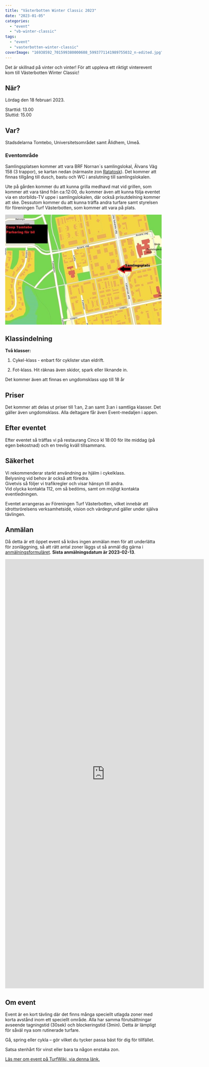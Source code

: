```yaml
---
title: "Västerbotten Winter Classic 2023"
date: "2023-01-05"
categories: 
  - "event"
  - "vb-winter-classic"
tags: 
  - "event"
  - "vasterbotten-winter-classic"
coverImage: "16938592_701599380000608_5993771141989755032_n-edited.jpg"
---
```


Det är skillnad på vinter och vinter! För att uppleva ett riktigt vinterevent kom till Västerbotten Winter Classic!

## När?

Lördag den 18 februari 2023.

Starttid: 13.00  
Sluttid: 15.00

## Var?

Stadsdelarna Tomtebo, Universitetsområdet samt Ålidhem, Umeå.

### Eventområde

Samlingsplatsen kommer att vara BRF Nornan´s samlingslokal, Älvans Väg 158 (3 trappor), se kartan nedan (närmaste zon [Ratatosk](https://turfgame.com/map/Ratatosk)). Det kommer att finnas tillgång till dusch, bastu och WC i anslutning till samlingslokalen.

Ute på gården kommer du att kunna grilla medhavd mat vid grillen, som kommer att vara tänd från ca:12:00, du kommer även att kunna följa eventet via en storbilds-TV uppe i samlingslokalen, där också prisutdelning kommer att ske. Dessutom kommer du att kunna träffa andra turfare samt styrelsen för föreningen Turf Västerbotten, som kommer att vara på plats.

![](images/VWC2023-map.jpg)

## Klassindelning

**Två klasser:**

1. Cykel-klass - enbart för cyklister utan eldrift.

3. Fot-klass. Hit räknas även skidor, spark eller liknande in.

Det kommer även att finnas en ungdomsklass upp till 18 år

## Priser

Det kommer att delas ut priser till 1:an, 2:an samt 3:an i samtliga klasser. Det gäller även ungdomsklass. Alla deltagare får även Event-medaljen i appen.

## Efter eventet

Efter eventet så träffas vi på restaurang Cinco kl 18:00 för lite middag (på egen bekostnad) och en trevlig kväll tillsammans.

## Säkerhet

Vi rekommenderar starkt användning av hjälm i cykelklass.  
Belysning vid behov är också att föredra.  
Givetvis så följer vi trafikregler och visar hänsyn till andra.  
Vid olycka kontakta 112, om så bedöms, samt om möjligt kontakta eventledningen.

Eventet arrangeras av Föreningen Turf Västerbotten, vilket innebär att idrottsrörelsens verksamhetsidé, vision och värdegrund gäller under själva tävlingen.

## Anmälan

Då detta är ett öppet event så krävs ingen anmälan men för att underlätta för zonläggning, så att rätt antal zoner läggs ut så anmäl dig gärna i [anmälningsformuläret](https://forms.gle/P5GT1b2Mk3aTYuek8). **Sista anmälningsdatum är 2023-02-13**.

<iframe src="https://docs.google.com/forms/d/e/1FAIpQLScylnuFeoNvJmi0TNUdwKpQPlKm85Fl5Oc_QEVYziPBfZgQJg/viewform?embedded=true" width="640" height="1382" frameborder="0" marginheight="0" marginwidth="0">Läser in …</iframe>

## Om event

Event är en kort tävling där det finns många speciellt utlagda zoner med korta avstånd inom ett speciellt område. Alla har samma förutsättningar avseende tagningstid (30sek) och blockeringstid (3min). Detta är lämpligt för såväl nya som rutinerade turfare.

Gå, spring eller cykla – gör vilket du tycker passa bäst för dig för tillfället.

Satsa stenhårt för vinst eller bara ta någon enstaka zon.

[Läs mer om event på TurfWiki, via denna länk.](https://wiki.turfgame.com/sv/wiki/Event#Regler_f.C3.B6r_arrang.C3.B6rer)
